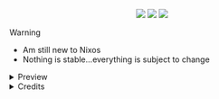 <div align="center"> 

![](https://img.shields.io/github/last-commit/whoslucifer/nix?&style=for-the-badge&color=FFB1C8&logoColor=D9E0EE&labelColor=292324)
![](https://img.shields.io/github/stars/whoslucifer/nix?style=for-the-badge&logo=andela&color=FFB686&logoColor=D9E0EE&labelColor=292324)
[![](https://img.shields.io/github/repo-size/whoslucifer/nix?color=CAC992&label=SIZE&logo=googledrive&style=for-the-badge&logoColor=D9E0EE&labelColor=292324)](https://github.com/whoslucifer/nix)
</a>

</div>

> [!WARNING]
> - Am still new to Nixos
> - Nothing is stable...everything is subject to change

<details>
  <summary>Preview</summary>
  
  <br>

  ![PartialBlur](https://github.com/user-attachments/assets/44488e72-9489-4daa-9893-85506789d42c)

  ![image](https://github.com/user-attachments/assets/085aa7ed-0844-4736-ae6a-06bc1a744ab9)

  ![image](https://github.com/user-attachments/assets/142ff699-b01a-4856-bfc5-b05abb439d40)

  ![image](https://github.com/user-attachments/assets/61bc609f-4c0d-4750-8768-4f2e02e5e23d)

  ![image](https://github.com/user-attachments/assets/9f217a42-403b-4fc5-9a80-b047197a5128)

</details>

<details>
  <summary>Credits</summary>
  
  - [@end-4](https://github.com/end-4) AGS dotfiles
  - [@Machillka](https://github.com/Machillka) SDDM theme

</details>

